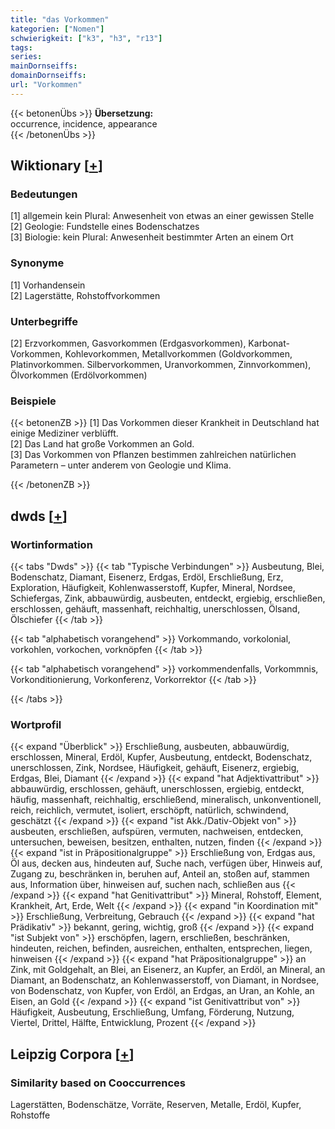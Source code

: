 ```yaml
---
title: "das Vorkommen"
kategorien: ["Nomen"]
schwierigkeit: ["k3", "h3", "r13"]
tags:
series:
mainDornseiffs:
domainDornseiffs:
url: "Vorkommen"
---
```


{{< betonenÜbs >}}
**Übersetzung:**  
occurrence, incidence, appearance  
{{< /betonenÜbs >}}

## Wiktionary [[+](https://de.wiktionary.org/wiki/Vorkommen)]

### Bedeutungen
[1] allgemein kein Plural: Anwesenheit von etwas an einer gewissen Stelle  
[2] Geologie: Fundstelle eines Bodenschatzes  
[3] Biologie: kein Plural: Anwesenheit bestimmter Arten an einem Ort  

### Synonyme
[1] Vorhandensein  
[2] Lagerstätte, Rohstoffvorkommen  

### Unterbegriffe
[2] Erzvorkommen, Gasvorkommen (Erdgasvorkommen), Karbonat-Vorkommen, Kohlevorkommen, Metallvorkommen (Goldvorkommen, Platinvorkommen. Silbervorkommen, Uranvorkommen, Zinnvorkommen), Ölvorkommen (Erdölvorkommen)  

### Beispiele
{{< betonenZB >}}
[1] Das Vorkommen dieser Krankheit in Deutschland hat einige Mediziner verblüfft.  
[2] Das Land hat große Vorkommen an Gold.  
[3] Das Vorkommen von Pflanzen bestimmen zahlreichen natürlichen Parametern – unter anderem von Geologie und Klima.  

{{< /betonenZB >}}


## dwds [[+](https://www.dwds.de/wb/Vorkommen)]

### Wortinformation
{{< tabs "Dwds" >}}
{{< tab "Typische Verbindungen" >}}
Ausbeutung, Blei, Bodenschatz, Diamant, Eisenerz, Erdgas, Erdöl, Erschließung, Erz, Exploration, Häufigkeit, Kohlenwasserstoff, Kupfer, Mineral, Nordsee, Schiefergas, Zink, abbauwürdig, ausbeuten, entdeckt, ergiebig, erschließen, erschlossen, gehäuft, massenhaft, reichhaltig, unerschlossen, Ölsand, Ölschiefer
{{< /tab >}}

{{< tab "alphabetisch vorangehend" >}}
Vorkommando, vorkolonial, vorkohlen, vorkochen, vorknöpfen
{{< /tab >}}

{{< tab "alphabetisch vorangehend" >}}
vorkommendenfalls, Vorkommnis, Vorkonditionierung, Vorkonferenz, Vorkorrektor
{{< /tab >}}

{{< /tabs >}}

### Wortprofil
{{< expand "Überblick" >}} Erschließung, ausbeuten, abbauwürdig, erschlossen, Mineral, Erdöl, Kupfer, Ausbeutung, entdeckt, Bodenschatz, unerschlossen, Zink, Nordsee, Häufigkeit, gehäuft, Eisenerz, ergiebig, Erdgas, Blei, Diamant {{< /expand >}}
{{< expand "hat Adjektivattribut" >}} abbauwürdig, erschlossen, gehäuft, unerschlossen, ergiebig, entdeckt, häufig, massenhaft, reichhaltig, erschließend, mineralisch, unkonventionell, reich, reichlich, vermutet, isoliert, erschöpft, natürlich, schwindend, geschätzt {{< /expand >}}
{{< expand "ist Akk./Dativ-Objekt von" >}} ausbeuten, erschließen, aufspüren, vermuten, nachweisen, entdecken, untersuchen, beweisen, besitzen, enthalten, nutzen, finden {{< /expand >}}
{{< expand "ist in Präpositionalgruppe" >}} Erschließung von, Erdgas aus, Öl aus, decken aus, hindeuten auf, Suche nach, verfügen über, Hinweis auf, Zugang zu, beschränken in, beruhen auf, Anteil an, stoßen auf, stammen aus, Information über, hinweisen auf, suchen nach, schließen aus {{< /expand >}}
{{< expand "hat Genitivattribut" >}} Mineral, Rohstoff, Element, Krankheit, Art, Erde, Welt {{< /expand >}}
{{< expand "in Koordination mit" >}} Erschließung, Verbreitung, Gebrauch {{< /expand >}}
{{< expand "hat Prädikativ" >}} bekannt, gering, wichtig, groß {{< /expand >}}
{{< expand "ist Subjekt von" >}} erschöpfen, lagern, erschließen, beschränken, hindeuten, reichen, befinden, ausreichen, enthalten, entsprechen, liegen, hinweisen {{< /expand >}}
{{< expand "hat Präpositionalgruppe" >}} an Zink, mit Goldgehalt, an Blei, an Eisenerz, an Kupfer, an Erdöl, an Mineral, an Diamant, an Bodenschatz, an Kohlenwasserstoff, von Diamant, in Nordsee, von Bodenschatz, von Kupfer, von Erdöl, an Erdgas, an Uran, an Kohle, an Eisen, an Gold {{< /expand >}}
{{< expand "ist Genitivattribut von" >}} Häufigkeit, Ausbeutung, Erschließung, Umfang, Förderung, Nutzung, Viertel, Drittel, Hälfte, Entwicklung, Prozent {{< /expand >}}

## Leipzig Corpora [[+](https://corpora.uni-leipzig.de/en/res?word=Vorkommen&corpusId=deu_newscrawl-public_2018)]


### Similarity based on Cooccurrences
Lagerstätten, Bodenschätze, Vorräte, Reserven, Metalle, Erdöl, Kupfer, Rohstoffe

